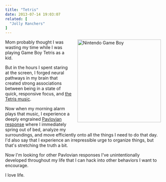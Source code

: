 ```yaml
---
title: "Tetris"
date: 2013-07-14 19:03:07
related: [
  "Jolly Ranchers"
]
---
```


<p class="p1">
  <img alt="Nintendo Game Boy" src="http://static.giantbomb.com/uploads/original/0/9566/392624-123950_gadget26_gameboy_b.jpg" style="width: 270px; height: 268px; float: right; padding: 0px 0px 16px 16px;" />Mom probably thought I was wasting my time while I was playing Game Boy Tetris as a kid.
</p>

<p class="p1">
  But in the hours I spent staring at the screen, I forged neural pathways in my brain that created strong associations between being in a state of quick, responsive focus, and <a href="http://www.youtube.com/watch?v=whBg7IF5JUg" target="_blank" rel="noopener noreferrer" title="Listen to it. Isn't it fantastic?">the Tetris music</a>.
</p>

<p class="p1">
  Now when my morning alarm plays that music, I experience a deeply engrained <a href="https://en.wikipedia.org/wiki/Classical_conditioning" target="_blank" rel="noopener noreferrer" title="Ivan Pavlov hails from Russia, which is where Tetris originates as well. Coincidence?">Pavlovian response</a> where I immediately spring out of bed, analyze my surroundings, and move efficiently onto all the things I need to do that day. I'd also say that I experience an irrepressible urge to organize things, but that's stretching the truth a bit.
</p>

<p class="p1">
  Now I'm looking for other Pavlovian responses I've unintentionally developed throughout my life that I can hack into other behaviors I want to encourage.
</p>

<p class="p1">
  I love life.
</p>
